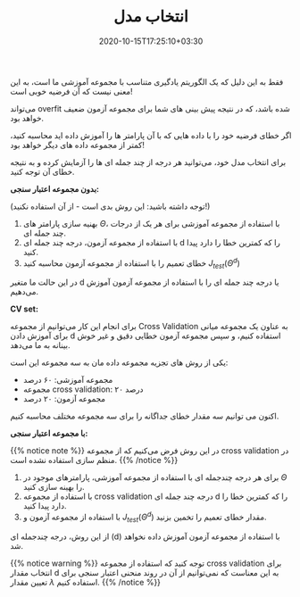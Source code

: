 ﻿---
title: "انتخاب مدل"
date: 2020-10-15T17:25:10+03:30
draft: false
weight: 20
---


فقط به این دلیل که یک الگوریتم یادگیری متناسب با مجموعه آموزشی ما است، به این معنی نیست که آن فرضیه خوبی است!

می‌تواند overfit شده باشد، که در نتیجه پیش بینی های شما برای
مجموعه آزمون ضعیف خواهد بود.

اگر خطای فرضیه خود را با داده هایی که با آن پارامتر ها را آموزش داده اید محاسبه کنید،
کمتر از مجموعه داده های دیگر خواهد بود!

برای انتخاب مدل خود، می‌توانید هر درجه از چند جمله ای ها را آزمایش کرده و به نتیجه خطای آن توجه کنید.

**بدون مجموعه اعتبار سنجی:**

(توجه داشته باشید: این روش بدی است - از آن استفاده نکنید!)

1. بهنیه سازی پارامتر های $\Theta$، با استفاده از مجموعه آموزشی برای هر یک از درجات چند جمله ای.
2. با استفاده از مجموعه آزمون، درجه چند جمله ای d را که کمترین خطا را دارد پیدا کنید.
3. خطای تعمیم را با استفاده از مجموعه آزمون محاسبه کنید $J_{test}(\Theta^{d})$

در این حالت ما متغیر d یا درجه چند جمله ای را با استفاده از مجموعه آزمون آموزش می‌دهیم.

**CV set:**

برای انجام این کار می‌توانیم از مجموعه  Cross Validation به عناون یک مجموعه میانی برای آموزش دادن d استفاده کنیم، و سپس
مجموعه آزمون خطایی دقیق و غیر خوش بینانه  به ما می‌دهد.

یکی از روش های تجزیه مجموعه داده مان به سه مجموعه این است:
- مجموعه آموزشی: ۶۰ درصد
- مجموعه cross validation:  درصد ۲۰
- مجموعه آزمون: ۲۰ درصد

اکنون می توانیم سه مقدار خطای جداگانه را برای سه مجموعه مختلف محاسبه کنیم.

**با مجموعه اعتبار سنجی:**

{{% notice note %}}
در این روش فرض می‌کنیم که از مجموعه cross validation در منظم سازی استفاده نشده است. 
{{% /notice %}}

1. برای هر درجه چندجمله ای با استفاده از مجموعه آموزشی، پارامترهای موجود در $\Theta$ را  بهینه سازی کنید.
2. با استفاده از مجموعه cross validation درجه چند جمله ای d را که کمترین خطا را دارد پیدا کنید.
3. با استفاده از مجموعه آزمون و $J_{test}(\Theta ^{d})$ مقدار خطای تعمیم را تخمین بزنید.

از این روش، درجه چندجمله ای (d) با استفاده از مجموعه آزمون آموزش داده نخواهد شد.

{{% notice warning %}}
 توجه کنید که استفاده از مجموعه cross validation برای انتخاب مقدار d به این معناست که نمی‌توانیم از آن در روند منحنی اعتبار سنجی  برای تعیین مقدار $\lambda$ استفاده کنیم.
{{% /notice %}}